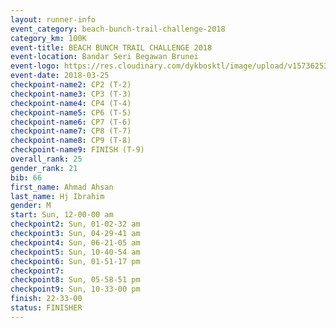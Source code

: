 ```yaml
---
layout: runner-info 
event_category: beach-bunch-trail-challenge-2018 
category_km: 100K 
event-title: BEACH BUNCH TRAIL CHALLENGE 2018 
event-location: Bandar Seri Begawan Brunei 
event-logo: https://res.cloudinary.com/dykbosktl/image/upload/v1573625354/Logo/Logo_qug4sc.jpg 
event-date: 2018-03-25 
checkpoint-name2: CP2 (T-2) 
checkpoint-name3: CP3 (T-3) 
checkpoint-name4: CP4 (T-4) 
checkpoint-name5: CP6 (T-5) 
checkpoint-name6: CP7 (T-6) 
checkpoint-name7: CP8 (T-7) 
checkpoint-name8: CP9 (T-8) 
checkpoint-name9: FINISH (T-9) 
overall_rank: 25
gender_rank: 21
bib: 66
first_name: Ahmad Ahsan
last_name: Hj Ibrahim
gender: M
start: Sun, 12-00-00 am
checkpoint2: Sun, 01-02-32 am
checkpoint3: Sun, 04-29-41 am
checkpoint4: Sun, 06-21-05 am
checkpoint5: Sun, 10-40-54 am
checkpoint6: Sun, 01-51-17 pm
checkpoint7: 
checkpoint8: Sun, 05-58-51 pm
checkpoint9: Sun, 10-33-00 pm
finish: 22-33-00
status: FINISHER
---
```

